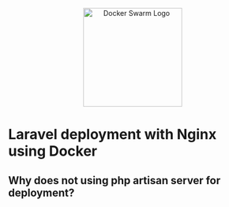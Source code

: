 <p align="center"><a href="https://laravel.com" target="_blank"><img src="https://cdn.hibit.dev/images/posts/2023/headers/laravel_containerization.png" width="200" alt="Docker Swarm Logo"></a></p>

# Laravel deployment with Nginx using Docker

## Why does not using php artisan server for deployment?
